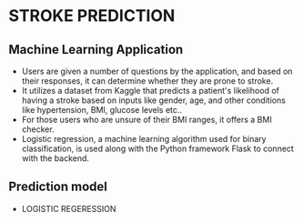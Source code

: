 # STROKE PREDICTION 
## Machine Learning Application
* Users are given a number of questions by the application, and based on their responses, it can determine whether they are prone to stroke.
* It utilizes a dataset from Kaggle that predicts a patient's likelihood of having a stroke based on inputs like gender, age, and other conditions like hypertension, BMI, glucose levels etc..
* For those users who are unsure of their BMI ranges, it offers a BMI checker.
* Logistic regression, a machine learning algorithm used for binary classification, is used along with the Python framework Flask to connect with the backend.
  

## Prediction model
   - LOGISTIC REGERESSION
